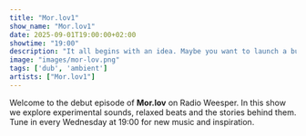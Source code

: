 ```yaml
---
title: "Mor.lov1"
show_name: "Mor.lov1"
date: 2025-09-01T19:00:00+02:00
showtime: "19:00"
description: "It all begins with an idea. Maybe you want to launch a business. Maybe you want to turn a hobby into something more. Or maybe you have a creative project to share with the world. Whatever it is, the way you tell your story online can make all the difference."
image: "images/mor-lov.png"
tags: ['dub', 'ambient']
artists: ["Mor.lov1"]
---
```

Welcome to the debut episode of **Mor.lov** on Radio Weesper. In this show we explore experimental sounds, relaxed beats and the stories behind them. Tune in every Wednesday at 19:00 for new music and inspiration.
